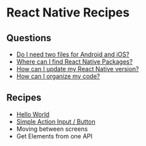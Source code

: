 # React Native Recipes



## Questions

- [Do I need two files for Android and iOS?](/questions/two_versions.md)
- [Where can I find React Native Packages?](/questions/packages.md)
- [How can I update my React Native version?](/questions/update_version.md)
- [How can I organize my code?](/questions/organize_code.md)


## Recipes

- [Hello World](/recipes/HelloWorld)
- [Simple Action Input / Button](/recipes/SimpleAction)
- Moving between screens
- Get Elements from one API
